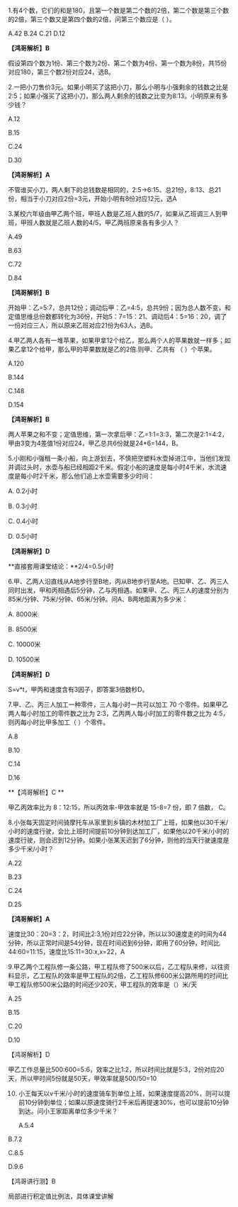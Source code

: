 1.有4个数，它们的和是180，且第一个数是第二个数的2倍，第二个数是第三个数的2倍，第三个数又是第四个数的2倍，问第三个数应是（
）。

A.42 B.24 C.21 D.12

**【鸿哥解析】B**

假设第四个数为1份、第三个数为2份、第二个数为4份、第一个数为8份，共15份对应180，第三个数2份对应24，选B。

2.一把小刀售价3元。如果小明买了这把小刀，那么小明与小强剩余的钱数之比是2:5；如果小强买了这把小刀，那么两人剩余的钱数之比变为8:13。小明原来有多少钱？

A.12

B.15

C.24

D.30

**【鸿哥解析】A**

不管谁买小刀，两人剩下的总钱数是相同的，2:5→6:15、总21份，8:13、总21份，相当于小刀对应2份=3元，开始小明有8份对应12元，选A

3.某校六年级由甲乙两个班，甲班人数是乙班人数的5/7，如果从乙班调三人到甲班，甲班人数就是乙班人数的4/5，甲乙两班原来各有多少人？

A.49

B.63

C.72

D.84

**【鸿哥解析】B**

开始甲：乙=5:7，总共12份；调动后甲：乙=4:5，总共9份；因为总人数不变，和定值思维总份数都转化为36份，开始5：7=15：21、调动后4：5=16：20，调了一份对应三人，所以原来乙班对应21份为63人，选B。

4.甲乙两人各有一堆苹果，如果甲拿12个给乙，那么两个人的苹果数就一样多；如果乙拿12个给甲，那么甲的苹果数就是乙的2倍.则甲、乙共有
（ ）个苹果。

A.120

B.144

C.148

D.154

**【鸿哥解析】B**

两人苹果之和不变；定值思维，第一次拿后甲：乙=1:1=3:3，第二次是2:1=4:2，甲由3变为4差值1份对应24，甲乙总共6份就是24\*6=144，B。

5.小刚和小强租一条小船，向上游划去，不慎把空塑料水壶掉进江中，当他们发现并调过头时，水壶与船已经相距2千米。假定小船的速度是每小时4千米，水流速度是每小时2千米，那么他们追上水壶需要多少时间：

A. 0.2小时

B. 0.3小时

C. 0.4小时

D. 0.5小时

**【鸿哥解析】D**

**直接套用课堂结论：**2/4=0.5小时

6.甲、乙两人沿直线从A地步行至B地，丙从B地步行至A地。已知甲、乙、丙三人同时出发，甲和丙相遇后5分钟，乙与丙相遇。如果甲、乙、丙三人的速度分别为85米/分钟、75米/分钟、65米/分钟。问A、B两地距离为多少米：

A. 8000米

B. 8500米

C. 10000米

D. 10500米

**【鸿哥解析】D**

S=v\*t，甲丙和速度含有3因子，即答案3倍数秒D。

7.甲、乙、丙三人加工一种零件，三人每小时一共可以加工 70
个零件。如果甲乙两人每小时加工的零件数之比为
2:3，乙丙两人每小时加工的零件数之比为 4:5，则丙每小时比甲多加工（
）个零件。

A.8

B.10

C.14

D.16

**【鸿哥解析】C **

甲乙丙效率比为 8：12:15，所以丙效率-甲效率就是 15-8=7 份，即 7 倍数，
C。

8.小张每天固定时间骑摩托车从家里到乡镇的木材加工厂上班，如果他以30千米/小时的速度行驶，会比上班时间提前10分钟到达加工厂，如果他以20千米/小时的速度行驶，则会迟到12分钟。如果小张某天迟到了6分钟，则他的当天行驶速度是多少千米/小时？

A.22

B.23

C.24

D.25

**【鸿哥解析】A**

速度比30：20=3：2，时间比2:3,1份对应22分钟，所以以30速度走的时间为44分钟，所以正常时间是54分钟，现在时间迟到6分钟，即用了60分钟，时间比44:60=11:15，速度比15:11=30:x,x=22，A

9.甲乙两个工程队修一条公路，甲工程队修了500米以后，乙工程队来修，以往资料显示，乙工程队的效率是甲工程队的2倍，乙工程队修600米公路所用的时间比甲工程队修500米公路的时间还少20天，甲工程队的效率是（）米/天

A.25                     

B.15

C.20                  

D.10

【鸿哥解析】D

甲乙工作总量比500:600=5:6，效率之比1:2，所以时间比就是5:3，2份对应20天，所以甲时间5份就是50天，甲效率就是500/50=10

10. 小王每天以v千米/小时的速度骑车到单位上班，如果速度提高20%，则可以提前10分钟到单位；如果以原速度骑行2千米后再提速30%，也可以提前10分钟到达。问小王家距离单位多少千米？

    A.5.4

B.7.2

C.8.5

D.9.6

【鸿哥讲行测】B

局部进行积定值比例法，具体课堂讲解
